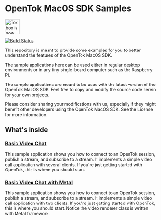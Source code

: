 # OpenTok MacOS SDK Samples

<img src="https://assets.tokbox.com/img/vonage/Vonage_VideoAPI_black.svg" height="48px" alt="Tokbox is now known as Vonage" />

[![Build Status](https://travis-ci.org/opentok/opentok-macos-sdk-samples.svg?branch=main)](https://travis-ci.org/opentok/opentok-macos-sdk-samples)

This repository is meant to provide some examples for you to better understand
the features of the OpenTok MacOS SDK.

The sample applications here can be used either in regular desktop environments
or in any tiny single-board computer such as the Raspberry Pi.

The sample applications are meant to be used with the latest version of the
OpenTok MacOS SDK. Feel free to copy and modify the source code herein for your
own projects.

Please consider sharing your modifications with us, especially if they might
benefit other developers using the OpenTok MacOS SDK. See the License for more
information.

## What's inside

### [Basic Video Chat](Basic-Video-Chat)

This sample application shows you how to connect to an OpenTok session, publish
a stream, and subscribe to a stream. It implements a simple video call
application with several clients. If you're just getting started with OpenTok,
this is where you should start.

### [Basic Video Chat with Metal](Basic-Video-Chat-Metal)

This sample application shows you how to connect to an OpenTok session, publish
a stream, and subscribe to a stream. It implements a simple video call
application with two clients. If you're just getting started with OpenTok,
this is where you should start. 
Notice the video renderer class is written with Metal framework.
